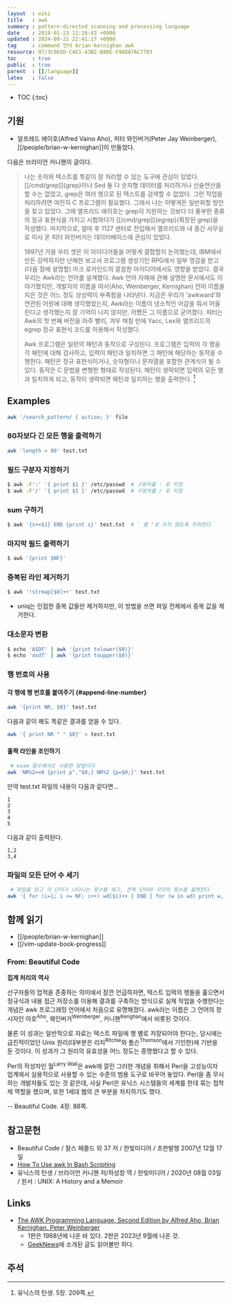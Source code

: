 ```yaml
---
layout  : wiki
title   : awk
summary : pattern-directed scanning and processing language
date    : 2019-01-23 11:18:43 +0900
updated : 2024-09-21 22:41:17 +0900
tag     : command 언어 brian-kernighan awk
resource: 97/3C865D-C4E1-43B2-B80E-F96DA7AC7703
toc     : true
public  : true
parent  : [[/language]]
latex   : false
---
```

* TOC
{:toc}

## 기원

- 알프레드 에이호(Alfred Vaino Aho), 피터 와인버거(Peter Jay Weinberger), [[/people/brian-w-kernighan]]이 만들었다.

다음은 브라이언 커니핸의 글이다.

> 나는 숫자와 텍스트를 똑같이 잘 처리할 수 있는 도구에 관심이 있었다.
[[/cmd/grep]]{grep}이나 Sed 둘 다 숫자형 데이터를 처리하거나 산술연산을 할 수는 없었고, grep은 여러 행으로 된 텍스트를 검색할 수 없었다.
그런 작업을 처리하려면 여전히 C 프로그램이 필요했다.
그래서 나는 어떻게든 일반화할 방안을 찾고 있었다.
그때 앨프리드 에이호는 grep이 지원하는 것보다 더 풍부한 종류의 정규 표현식을 가지고 시험하다가 [[/cmd/grep]]{egrep}(확장된 grep)을 작성했다.
마지막으로, 얼마 후 1127 센터로 전입해서 앨프리드와 내 중간 사무실로 이사 온 피터 와인버거는 데이터베이스에 관심이 있었다.
>
> 1997년 가을 우리 셋은 이 아이디어들을 어떻게 결합할지 논의했는데,
IBM에서 만든 강력하지만 난해한 보고서 프로그램 생성기인 RPG에서 일부 영감을 받고 (다음 장에 설명할) 마크 로카인드의 깔끔한 아이디어에서도 영향을 받았다.
결국 우리는 Awk라는 언어를 설계했다.
Awk 언어 자체에 관해 설명한 문서에서도 이야기했지만, 개발자의 이름을 따서(Aho, Weinberger, Kernighan) 언어 이름을 지은 것은 어느 정도 상상력이 부족함을 나타낸다.
지금은 우리가 'awkward'와 연관된 어원에 대해 생각했었는지, Awk라는 이름이 냉소적인 어감을 줘서 어울린다고 생각했는지 잘 기억이 나지 않지만,
어쨌든 그 이름으로 굳어졌다.
피터는 Awk의 첫 번째 버전을 아주 빨리, 겨우 며칠 만에 Yacc, Lex와 앨프리드의 egrep 정규 표현식 코드를 이용해서 작성했다.
>
> Awk 프로그램은 일련의 패턴과 동작으로 구성된다.
프로그램은 입력의 각 행을 각 패턴에 대해 검사하고, 입력이 패턴과 일치하면 그 패턴에 해당하는 동작을 수행한다.
패턴은 정규 표현식이거나, 숫자형이나 문자열을 포함한 관계식이 될 수 있다.
동작은 C 문법을 변형한 형태로 작성된다.
패턴이 생략되면 입력의 모든 행과 일치하게 되고, 동작이 생략되면 패턴과 일치하는 행을 출력한다.
[^KER-5-209]

## Examples

```sh
awk '/search_pattern/ { action; }' file
```

### 80자보다 긴 모든 행을 출력하기
```sh
awk 'length > 80' test.txt
```

### 필드 구분자 지정하기
```sh
$ awk -F':' '{ print $1 }' /etc/passwd  # 구분자를 : 로 지정
$ awk -F'/' '{ print $1 }' /etc/passwd  # 구분자를 / 로 지정
```

### sum 구하기
```sh
$ awk '{s+=$1} END {print s}' test.txt  # ' 를 "로 쓰지 않도록 주의한다
```

### 마지막 필드 출력하기
```sh
$ awk '{print $NF}'
```

### 중복된 라인 제거하기
```sh
$ awk '!strmap[$0]++' test.txt
```
* uniq는 인접한 중복 값들만 제거하지만, 이 방법을 쓰면 파일 전체에서 중복 값을 제거한다.

### 대소문자 변환
```sh
$ echo 'ASDF' | awk '{print tolower($0)}'
$ echo 'asdf' | awk '{print toupper($0)}'
```

### 행 번호의 사용
#### 각 행에 행 번호를 붙여주기 {#append-line-number}

```sh
awk '{print NR, $0}' test.txt
```

다음과 같이 해도 똑같은 결과를 얻을 수 있다.

```bash
awk '{ print NR " " $0}' < test.txt
```

#### 홀짝 라인을 조인하기
```sh
 # exam 함수에서도 사용한 방법이다
awk 'NR%2==0 {print p","$0;} NR%2 {p=$0;}' test.txt
```

만약 test.txt 파일의 내용이 다음과 같다면...

```
1
2
3
4
5
```

다음과 같이 출력된다.

```
1,2
3,4
```

### 파일의 모든 단어 수 세기

```sh
 # 파일을 읽고 각 단어가 나타나는 횟수를 세고, 전체 단어와 각각의 횟수를 출력한다
awk '{ for (i=1; i <= NF; i++) wd[$i]++ } END { for (w in wd) print w, wd[w] }' test.txt
```

## 함께 읽기

- [[/people/brian-w-kernighan]]
- [[/vim-update-book-progress]]

### From: Beautiful Code

>
**집계 처리의 역사**
>
선구자들의 업적을 존중하는 의미에서 잠깐 언급하자면,
텍스트 입력의 행들을 훑으면서 정규식과 내용 접근 저장소를 이용해 결과를 구축하는 방식으로 실제 작업을 수행한다는 개념은 awk 프로그래밍 언어에서 처음으로 유명해졌다.
awk라는 이름은 그 언어의 창시자인 아호<sup>Aho</sup>, 웨인버거<sup>Wernberger</sup>, 커니핸<sup>Kerighan</sup>에서 비롯된 것이다.
>
물론 이 성과는 일반적으로 자료는 텍스트 파일에 행 별로 저장되어야 한다는, 당시에는 급진적이었던 Unix 원리(대부분은 리치<sup>Ritchie</sup>와 톰슨<sup>Thomson</sup>에서 기인한)에 기반을 둔 것이다.
이 성과가 그 원리의 유효성을 어느 정도는 증명했다고 할 수 있다.
>
Per의 작성자인 월<sup>Larry Wall</sup>은 awk에 깔린 그러한 개념을 취해서 Perl을 고성능이자 업계에서 실용적으로 사용할 수 있는 수준의 범용 도구로 바꾸어 놓았다.
Perl을 좀 무시하는 개발자들도 있는 것 같은데, 사실 Perl은 유닉스 시스템들의 세계를 한데 묶는 접착제 역할을 했으며, 또한 1세대 웹의 큰 부분을 차지하기도 했다.
>
-- Beautiful Code. 4장. 88쪽.

## 참고문헌

- Beautiful Code / 찰스 페졸드 외 37 저 / 한빛미디어 / 초판발행 2007년 12월 17일
- [How To Use awk In Bash Scripting](https://www.cyberciti.biz/faq/bash-scripting-using-awk/ )
- 유닉스의 탄생 / 브라이언 커니핸 저/하성창 역 / 한빛미디어 / 2020년 08월 03일 / 원서 : UNIX: A History and a Memoir

## Links

- [The AWK Programming Language, Second Edition by Alfred Aho, Brian Kernighan, Peter Weinberger](https://awk.dev/ )
    - 1판은 1988년에 나온 바 있다. 2판은 2023년 9월에 나온 것.
    - [GeekNews](https://news.hada.io/topic?id=9547 )에 소개된 글도 읽어볼만 하다.

## 주석

[^KER-5-209]: 유닉스의 탄생. 5장. 209쪽.


